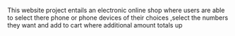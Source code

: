 This website project entails an electronic online shop where users are able to select there phone or phone devices of their choices ,select the numbers they want and add to cart where additional amount totals up
